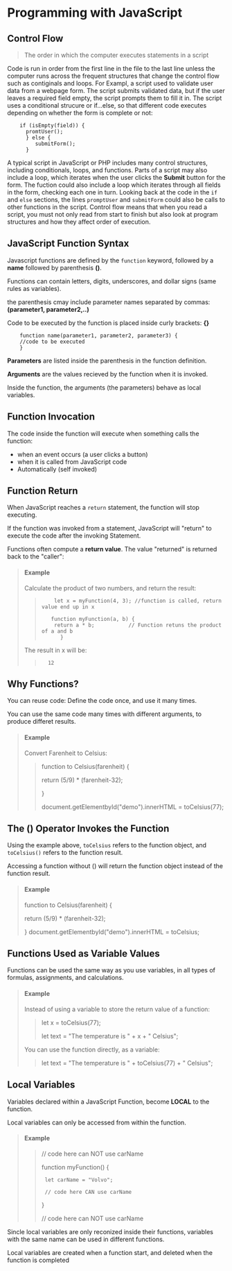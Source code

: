 # Programming with JavaScript

## Control Flow
> The order in which the computer executes statements in a script

Code is run in order from the first line in the file to the last line unless the computer runs across the frequent structures that change the control flow such as contiginals and loops. For Exampl, a script used to validate user data from a webpage form. The script submits validated data, but if the user leaves a required field empty, the script prompts them to fill it in. The script uses a conditional strucure or if...else, so that different code executes depending on whether the form is complete or not:

        if (isEmpty(field)) {
          promtUser();
          } else {
             submitForm();
          }

A typical script in JavaScript or PHP includes many control structures, including conditionals, loops, and functions. Parts of a script may also include a loop, which iterates when the user clicks the **Submit** button for the form. The fuction could also include a loop which iterates through all fields in the form, checking each one in turn. Looking back at the code in the `if` and `else` sections, the lines `promptUser` and `submitForm` could also be calls to other functions in the script. Control flow means that when you read a script, you must not only read from start to finish but also look at program structures and how they affect order of execution.

## JavaScript Function Syntax

Javascript functions are defined by the `function` keyword, followed by a **name** followed by parenthesis **()**.

Functions can contain letters, digits, underscores, and dollar signs (same rules as variables).

the parenthesis cmay include parameter names separated by commas: 
**(parameter1, parameter2,..)**

Code to be executed by the function is placed inside curly brackets: **{}**

        function name(parameter1, parameter2, parameter3) {
        //code to be executed
        }
        
**Parameters** are listed inside the parenthesis in the function definition.

**Arguments** are the values recieved by the function when it is invoked.

Inside the function, the arguments (the parameters) behave as local variables.

## Function Invocation

The code inside the function will execute when something calls the function:
* when an event occurs (a user clicks a button)
* when it is called from  JavaScript code
* Automatically (self invoked)

## Function Return

When JavaScript reaches a `return` statement, the function will stop executing.

If the function was invoked from a statement, JavaScript will "return" to execute the code after the invoking Statement.

Functions often compute a **return value**. The value "returned" is returned back to the "caller":

> #### Example
> Calculate the product of two numbers, and return the result:
>>
>>         let x = myFunction(4, 3); //function is called, return value end up in x
>>
>>        function myFunction(a, b) {
>>         return a * b;           // Function retuns the product of a and b
>>           }
> 
>The result in x will be:
>>       12

## Why Functions?

You can reuse code: Define the code once, and use it many times.

You can use the same code many times with different arguments, to produce differet results. 

> #### Example
> Convert Farenheit to Celsius:
>> function to Celsius(farenheit) {
>> 
>> return (5/9) * (farenheit-32);
>> 
>> }
>> 
>> document.getElementbyId("demo").innerHTML = toCelsius(77);

## The () Operator Invokes the Function

Using the example above, `toCelsius` refers to the function object, and `toCelsius()` refers to the function result.

Accessing a function without () will return the function object instead of the function result.

> #### Example
> function to Celsius(farenheit) {
> 
> return (5/9) * (farenheit-32);
> 
> }
> document.getElementbyId("demo").innerHTML = toCelsius;

## Functions Used as Variable Values

Functions can be used the same way as you use variables, in all types of formulas, assignments, and calculations.

> #### Example
> Instead of using a variable to store the return value of a function:
>> let x = toCelsius(77);
>> 
>> let text = "The temperature is " + x + " Celsius";
>>
> You can use the function directly, as a variable:
>> let text = "The temperature is " + toCelsius(77) + " Celsius";

## Local Variables

Variables declared within a JavaScript Function, become **LOCAL** to the function.

Local variables can only be accessed from within the function.

> #### Example
>> // code here can NOT use carName
>> 
>> function myFunction() {
>> 
>>      let carName = "Volvo";
>>      
>>      // code here CAN use carName
>>      
>> }
>> 
>> // code here can NOT use carName

Sincle local variables are only reconized inside their functions, variables with the same name can be used in different functions.

Local variables are created when a function start, and deleted when the function is completed

